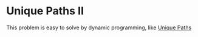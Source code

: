 # Unique Paths II
This problem is easy to solve by dynamic programming, like [Unique Paths](./UniquePaths)